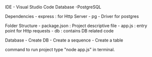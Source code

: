 
IDE - Visual Studio Code
Database -PostgreSQL

Dependencies
    - express : for Http Server
    - pg - Driver for postgres
    

Folder Structure
    - package.json : Project descriptive file
    - app.js : entry point for Http requests
    - db : contains DB related code
       

Database
    - Create DB
    - Create a sequence
    - Create a table
   

command to run project
        type "node app.js" in terminal.

